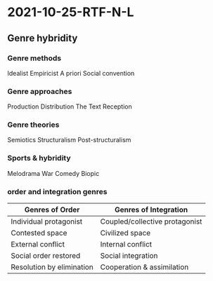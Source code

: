 # 2021-10-25-RTF-N-L
## Genre hybridity
### Genre methods
Idealist
Empiricist
A priori
Social convention
### Genre approaches
Production
Distribution
The Text
Reception 
### Genre theories
Semiotics
Structuralism
Post-structuralism
### Sports & hybridity
Melodrama
War
Comedy
Biopic 
### order and integration genres
| Genres of Order | Genres of Integration |
| --- | --- | 
| Individual protagonist | Coupled/collective protagonist | 
| Contested space | Civilized space | 
| External conflict | Internal conflict | 
| Social order restored | Social integration |
| Resolution by elimination | Cooperation & assimilation|